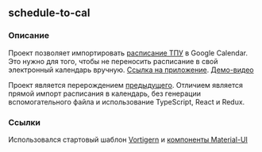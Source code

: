 ## schedule-to-cal

### Описание 

Проект позволяет импортировать [расписание ТПУ](http://rasp.tpu.ru) в Google Calendar. Это нужно для того, чтобы не переносить расписание в свой электронный календарь вручную. [Ссылка на приложение](https://schedule-to-cal.herokuapp.com). [Демо-видео](https://www.youtube.com/watch?v=sGHNQzw-uJU)

Проект является перерождением [предыдущего](https://github.com/alexandr-bbm/schedule-to-cal). Отличием является прямой импорт расписания в календарь, без генерации вспомогательного файла и использование TypeScript, React и Redux.

### Ссылки

Использовался стартовый шаблон [Vortigern](https://github.com/barbar/vortigern) и [компоненты Material-UI](material-ui.com/#/components/)
